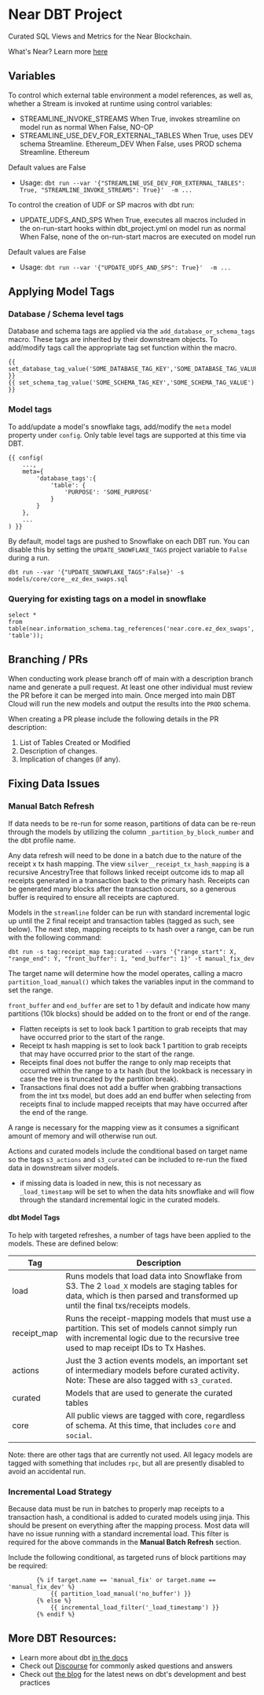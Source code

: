 # Near DBT Project

Curated SQL Views and Metrics for the Near Blockchain.

What's Near? Learn more [here](https://near.org/)

## Variables

To control which external table environment a model references, as well as, whether a Stream is invoked at runtime using control variables:
* STREAMLINE_INVOKE_STREAMS
When True, invokes streamline on model run as normal
When False, NO-OP
* STREAMLINE_USE_DEV_FOR_EXTERNAL_TABLES
When True, uses DEV schema Streamline. Ethereum_DEV
When False, uses PROD schema Streamline. Ethereum

Default values are False

* Usage:
 `dbt run --var '{"STREAMLINE_USE_DEV_FOR_EXTERNAL_TABLES": True, "STREAMLINE_INVOKE_STREAMS": True}'  -m ...`

To control the creation of UDF or SP macros with dbt run:
* UPDATE_UDFS_AND_SPS
When True, executes all macros included in the on-run-start hooks within dbt_project.yml on model run as normal
When False, none of the on-run-start macros are executed on model run

Default values are False

* Usage:
 `dbt run --var '{"UPDATE_UDFS_AND_SPS": True}'  -m ...`

## Applying Model Tags

### Database / Schema level tags

Database and schema tags are applied via the `add_database_or_schema_tags` macro.  These tags are inherited by their downstream objects.  To add/modify tags call the appropriate tag set function within the macro.

```
{{ set_database_tag_value('SOME_DATABASE_TAG_KEY','SOME_DATABASE_TAG_VALUE') }}
{{ set_schema_tag_value('SOME_SCHEMA_TAG_KEY','SOME_SCHEMA_TAG_VALUE') }}
```

### Model tags

To add/update a model's snowflake tags, add/modify the `meta` model property under `config`.  Only table level tags are supported at this time via DBT.

```
{{ config(
    ...,
    meta={
        'database_tags':{
            'table': {
                'PURPOSE': 'SOME_PURPOSE'
            }
        }
    },
    ...
) }}
```

By default, model tags are pushed to Snowflake on each DBT run. You can disable this by setting the `UPDATE_SNOWFLAKE_TAGS` project variable to `False` during a run.

```
dbt run --var '{"UPDATE_SNOWFLAKE_TAGS":False}' -s models/core/core__ez_dex_swaps.sql
```

### Querying for existing tags on a model in snowflake

```
select *
from table(near.information_schema.tag_references('near.core.ez_dex_swaps', 'table'));
```

## Branching / PRs

When conducting work please branch off of main with a description branch name and generate a pull request. At least one other individual must review the PR before it can be merged into main. Once merged into main DBT Cloud will run the new models and output the results into the `PROD` schema.

When creating a PR please include the following details in the PR description:

1. List of Tables Created or Modified
2. Description of changes.
3. Implication of changes (if any).

## Fixing Data Issues

### Manual Batch Refresh

If data needs to be re-run for some reason, partitions of data can be re-reun through the models by utilizing the column `_partition_by_block_number` and the dbt profile name.

Any data refresh will need to be done in a batch due to the nature of the receipt x tx hash mapping. The view `silver__receipt_tx_hash_mapping` is a recursive AncestryTree that follows linked receipt outcome ids to map all receipts generated in a transaction back to the primary hash. Receipts can be generated many blocks after the transaction occurs, so a generous buffer is required to ensure all receipts are captured.

Models in the `streamline` folder can be run with standard incremental logic up until the 2 final receipt and transaction tables (tagged as such, see below). The next step, mapping receipts to tx hash over a range, can be run with the following command:

```
dbt run -s tag:receipt_map tag:curated --vars '{"range_start": X, "range_end": Y, "front_buffer": 1, "end_buffer": 1}' -t manual_fix_dev
```

The target name will determine how the model operates, calling a macro `partition_load_manual()` which takes the variables input in the command to set the range.

`front_buffer` and `end_buffer` are set to 1 by default and indicate how many partitions (10k blocks) should be added on to the front or end of the range.
 - Flatten receipts is set to look back 1 partition to grab receipts that may have occurred prior to the start of the range.
 - Receipt tx hash mapping is set to look back 1 partition to grab receipts that may have occurred prior to the start of the range.
 - Receipts final does not buffer the range to only map receipts that occurred within the range to a tx hash (but the lookback is necessary in case the tree is truncated by the partition break).
 - Transactions final does not add a buffer when grabbing transactions from the int txs model, but does add an end buffer when selecting from receipts final to include mapped receipts that may have occurred after the end of the range.

 A range is necessary for the mapping view as it consumes a significant amount of memory and will otherwise run out.

 Actions and curated models include the conditional based on target name so the tags `s3_actions` and `s3_curated` can be included to re-run the fixed data in downstream silver models.
  - if missing data is loaded in new, this is not necessary as `_load_timestamp` will be set to when the data hits snowflake and will flow through the standard incremental logic in the curated models.

#### dbt Model Tags

To help with targeted refreshes, a number of tags have been applied to the models. These are defined below:

| Tag | Description |
| --- | --- |
| load | Runs models that load data into Snowflake from S3. The 2 `load_X` models are staging tables for data, which is then parsed and transformed up until the final txs/receipts models. |
| receipt_map | Runs the receipt-mapping models that must use a partition. This set of models cannot simply run with incremental logic due to the recursive tree used to map receipt IDs to Tx Hashes. |
| actions | Just the 3 action events models, an important set of intermediary models before curated activity. Note: These are also tagged with `s3_curated`. |
| curated | Models that are used to generate the curated tables |
| core | All public views are tagged with core, regardless of schema. At this time, that includes `core` and `social`. |

Note: there are other tags that are currently not used. All legacy models are tagged with something that includes `rpc`, but all are presently disabled to avoid an accidental run.

### Incremental Load Strategy
Because data must be run in batches to properly map receipts to a transaction hash, a conditional is added to curated models using jinja. This should be present on everything after the mapping process.
Most data will have no issue running with a standard incremental load. This filter is required for the above commands in the **Manual Batch Refresh** section.

Include the following conditional, as targeted runs of block partitions may be required:
```
        {% if target.name == 'manual_fix' or target.name == 'manual_fix_dev' %}
            {{ partition_load_manual('no_buffer') }}
        {% else %}
            {{ incremental_load_filter('_load_timestamp') }}
        {% endif %}
```
## More DBT Resources:

* Learn more about dbt [in the docs](https://docs.getdbt.com/docs/introduction)
* Check out [Discourse](https://discourse.getdbt.com/) for commonly asked questions and answers
* Check out [the blog](https://blog.getdbt.com/) for the latest news on dbt's development and best practices